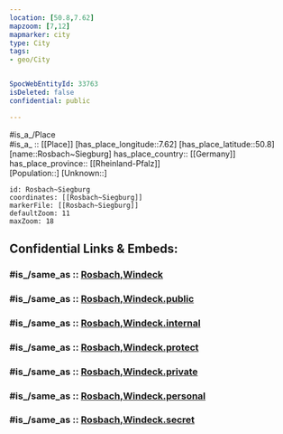```yaml
---
location: [50.8,7.62] 
mapzoom: [7,12] 
mapmarker: city 
type: City
tags:
- geo/City


SpocWebEntityId: 33763
isDeleted: false
confidential: public

---
```

#is_a_/Place  
#is_a_ :: [[Place]] 
[has_place_longitude::7.62] 
[has_place_latitude::50.8] 
[name::Rosbach~Siegburg] 
has_place_country:: [[Germany]]  
has_place_province:: [[Rheinland-Pfalz]]  
[Population::] 
[Unknown::] 


```leaflet
id: Rosbach~Siegburg
coordinates: [[Rosbach~Siegburg]] 
markerFile: [[Rosbach~Siegburg]] 
defaultZoom: 11 
maxZoom: 18
```


## Confidential Links & Embeds: 

### #is_/same_as :: [Rosbach,Windeck](/_Standards/Earth/Continent/Europe/Europe~Central/Germany/Germany~West/Nordrhein-Westfalen/counties~NW/Rhein-Sieg-Kreis/cities~Rhein-Sieg/Windeck/Rosbach,Windeck.md) 

### #is_/same_as :: [Rosbach,Windeck.public](/_public/Earth/Continent/Europe/Europe~Central/Germany/Germany~West/Nordrhein-Westfalen/counties~NW/Rhein-Sieg-Kreis/cities~Rhein-Sieg/Windeck/Rosbach,Windeck.public.md) 

### #is_/same_as :: [Rosbach,Windeck.internal](/_internal/Earth/Continent/Europe/Europe~Central/Germany/Germany~West/Nordrhein-Westfalen/counties~NW/Rhein-Sieg-Kreis/cities~Rhein-Sieg/Windeck/Rosbach,Windeck.internal.md) 

### #is_/same_as :: [Rosbach,Windeck.protect](/_protect/Earth/Continent/Europe/Europe~Central/Germany/Germany~West/Nordrhein-Westfalen/counties~NW/Rhein-Sieg-Kreis/cities~Rhein-Sieg/Windeck/Rosbach,Windeck.protect.md) 

### #is_/same_as :: [Rosbach,Windeck.private](/_private/Earth/Continent/Europe/Europe~Central/Germany/Germany~West/Nordrhein-Westfalen/counties~NW/Rhein-Sieg-Kreis/cities~Rhein-Sieg/Windeck/Rosbach,Windeck.private.md) 

### #is_/same_as :: [Rosbach,Windeck.personal](/_personal/Earth/Continent/Europe/Europe~Central/Germany/Germany~West/Nordrhein-Westfalen/counties~NW/Rhein-Sieg-Kreis/cities~Rhein-Sieg/Windeck/Rosbach,Windeck.personal.md) 

### #is_/same_as :: [Rosbach,Windeck.secret](/_secret/Earth/Continent/Europe/Europe~Central/Germany/Germany~West/Nordrhein-Westfalen/counties~NW/Rhein-Sieg-Kreis/cities~Rhein-Sieg/Windeck/Rosbach,Windeck.secret.md)

